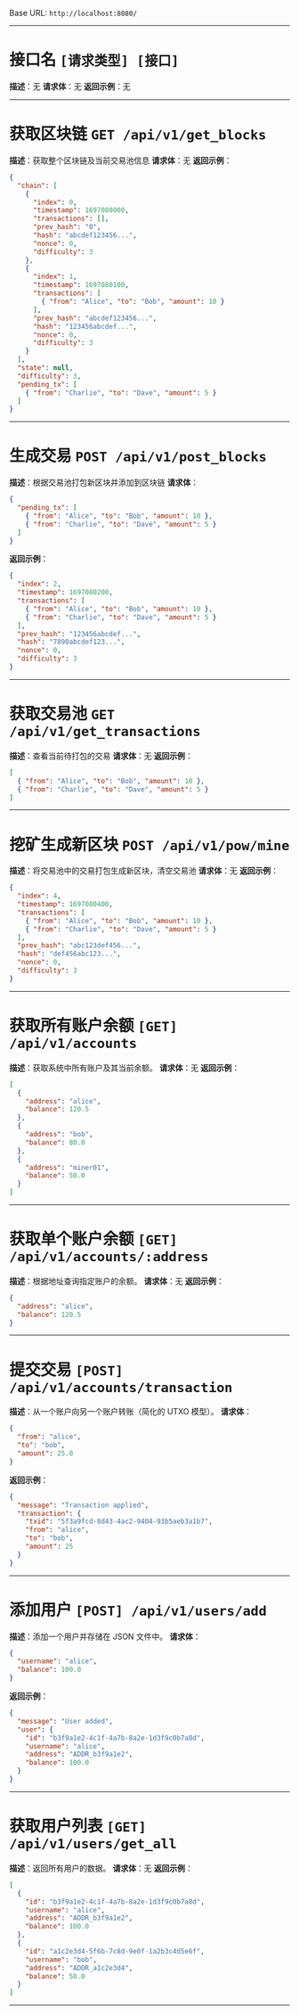 

Base URL: `http://localhost:8080/`

---
# 接口名 `[请求类型] [接口]`
**描述**：无
**请求体**：无
**返回示例**：无

---

# 获取区块链 `GET /api/v1/get_blocks`
**描述**：获取整个区块链及当前交易池信息
**请求体**：无
**返回示例**：
```json
{
  "chain": [
    {
      "index": 0,
      "timestamp": 1697080000,
      "transactions": [],
      "prev_hash": "0",
      "hash": "abcdef123456...",
      "nonce": 0,
      "difficulty": 3
    },
    {
      "index": 1,
      "timestamp": 1697080100,
      "transactions": [
        { "from": "Alice", "to": "Bob", "amount": 10 }
      ],
      "prev_hash": "abcdef123456...",
      "hash": "123456abcdef...",
      "nonce": 0,
      "difficulty": 3
    }
  ],
  "state": null,
  "difficulty": 3,
  "pending_tx": [
    { "from": "Charlie", "to": "Dave", "amount": 5 }
  ]
}
```

---

# 生成交易 `POST /api/v1/post_blocks`
**描述**：根据交易池打包新区块并添加到区块链
**请求体**：
```json
{
  "pending_tx": [
    { "from": "Alice", "to": "Bob", "amount": 10 },
    { "from": "Charlie", "to": "Dave", "amount": 5 }
  ]
}
```

**返回示例**：
```json
{
  "index": 2,
  "timestamp": 1697080200,
  "transactions": [
    { "from": "Alice", "to": "Bob", "amount": 10 },
    { "from": "Charlie", "to": "Dave", "amount": 5 }
  ],
  "prev_hash": "123456abcdef...",
  "hash": "7890abcdef123...",
  "nonce": 0,
  "difficulty": 3
}
```

---

# 获取交易池 `GET /api/v1/get_transactions`
**描述**：查看当前待打包的交易
**请求体**：无
**返回示例**：
```json
[
  { "from": "Alice", "to": "Bob", "amount": 10 },
  { "from": "Charlie", "to": "Dave", "amount": 5 }
]
```

---

# 挖矿生成新区块 `POST /api/v1/pow/mine`
**描述**：将交易池中的交易打包生成新区块，清空交易池
**请求体**：无
**返回示例**：

```json
{
  "index": 4,
  "timestamp": 1697080400,
  "transactions": [
    { "from": "Alice", "to": "Bob", "amount": 10 },
    { "from": "Charlie", "to": "Dave", "amount": 5 }
  ],
  "prev_hash": "abc123def456...",
  "hash": "def456abc123...",
  "nonce": 0,
  "difficulty": 3
}
```

---

# 获取所有账户余额 `[GET] /api/v1/accounts`
**描述**：获取系统中所有账户及其当前余额。
**请求体**：无
**返回示例**：
```json
[
  {
    "address": "alice",
    "balance": 120.5
  },
  {
    "address": "bob",
    "balance": 80.0
  },
  {
    "address": "miner01",
    "balance": 50.0
  }
]
```

---

# 获取单个账户余额 `[GET] /api/v1/accounts/:address`
**描述**：根据地址查询指定账户的余额。
**请求体**：无
**返回示例**：
```json
{
  "address": "alice",
  "balance": 120.5
}
```

---

# 提交交易 `[POST] /api/v1/accounts/transaction`
**描述**：从一个账户向另一个账户转账（简化的 UTXO 模型）。
**请求体**：
```json
{
  "from": "alice",
  "to": "bob",
  "amount": 25.0
}
```

**返回示例**：
```json
{
  "message": "Transaction applied",
  "transaction": {
    "txid": "5f3a9fcd-8d43-4ac2-9404-93b5aeb3a1b7",
    "from": "alice",
    "to": "bob",
    "amount": 25
  }
}
```

---

# 添加用户 `[POST] /api/v1/users/add`
**描述**：添加一个用户并存储在 JSON 文件中。
**请求体**：
```json
{
  "username": "alice",
  "balance": 100.0
}
```
**返回示例**：
```json
{
  "message": "User added",
  "user": {
    "id": "b3f9a1e2-4c1f-4a7b-8a2e-1d3f9c0b7a8d",
    "username": "alice",
    "address": "ADDR_b3f9a1e2",
    "balance": 100.0
  }
}
```

---

# 获取用户列表 `[GET] /api/v1/users/get_all`
**描述**：返回所有用户的数据。
**请求体**：无
**返回示例**：

```json
[
  {
    "id": "b3f9a1e2-4c1f-4a7b-8a2e-1d3f9c0b7a8d",
    "username": "alice",
    "address": "ADDR_b3f9a1e2",
    "balance": 100.0
  },
  {
    "id": "a1c2e3d4-5f6b-7c8d-9e0f-1a2b3c4d5e6f",
    "username": "bob",
    "address": "ADDR_a1c2e3d4",
    "balance": 50.0
  }
]
```

---
